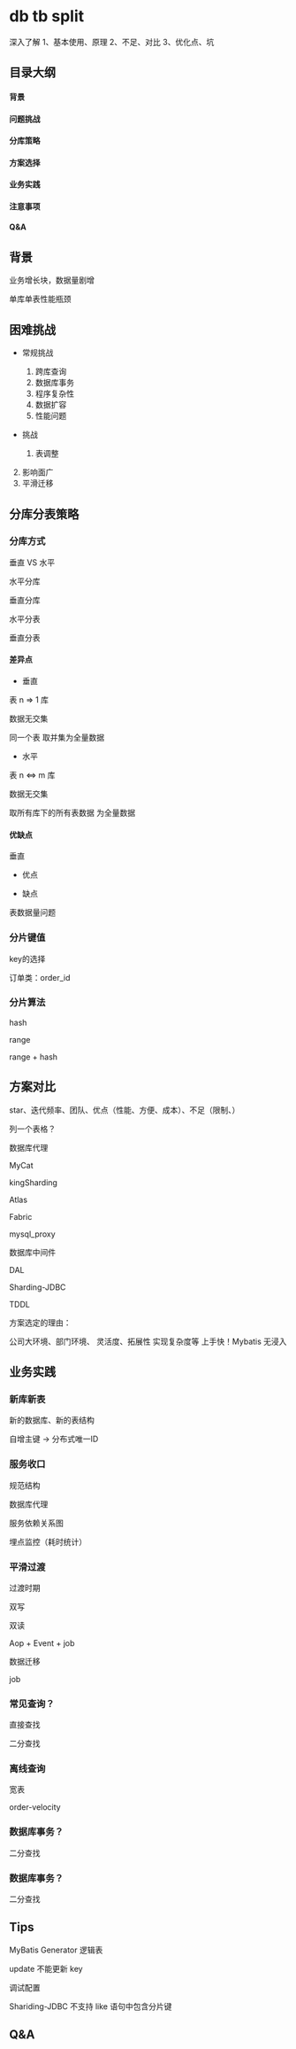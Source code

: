# db  tb split  #
深入了解
1、基本使用、原理
2、不足、对比
3、优化点、坑



## 目录大纲 ##
#### 背景

#### 问题挑战

#### 分库策略

#### 方案选择

#### 业务实践

#### 注意事项

#### Q&A



## 背景 ##
业务增长块，数据量剧增

单库单表性能瓶颈



## 困难挑战

- 常规挑战

  1. 跨库查询
  2. 数据库事务
  3. 程序复杂性
  4. 数据扩容
  5. 性能问题


- 挑战

  1. 表调整
2. 影响面广
  3. 平滑迁移



## 分库分表策略

### 分库方式

垂直 VS 水平

水平分库

垂直分库

水平分表

垂直分表

#### 差异点

- 垂直

表 n => 1 库

数据无交集

同一个表 取并集为全量数据

- 水平

表 n <=> m 库

数据无交集

取所有库下的所有表数据 为全量数据

#### 优缺点

垂直

- 优点





- 缺点

表数据量问题



### 分片键值 ###

key的选择

订单类：order_id



### 分片算法 ###

hash

range

range + hash




## 方案对比 ##
star、迭代频率、团队、优点（性能、方便、成本）、不足（限制、）

列一个表格？



数据库代理

MyCat

kingSharding

Atlas

Fabric

mysql_proxy



数据库中间件

DAL

Sharding-JDBC

TDDL



方案选定的理由：

公司大环境、部门环境、
灵活度、拓展性
实现复杂度等
上手快！Mybatis
无浸入

## 业务实践 ##

### 新库新表

新的数据库、新的表结构

自增主键 -> 分布式唯一ID

### 服务收口

规范结构

数据库代理

服务依赖关系图

埋点监控（耗时统计）

### 平滑过渡 ###
过渡时期

双写

双读

Aop + Event + job

数据迁移

job

### 常见查询？

直接查找

二分查找



### 离线查询

宽表

order-velocity

### 数据库事务？

二分查找

### 数据库事务？

二分查找

## Tips

MyBatis Generator 逻辑表

update 不能更新 key 

调试配置

Shariding-JDBC 不支持 like 语句中包含分片键







## Q&A







